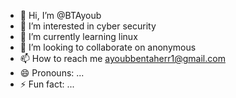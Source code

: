 - 👋 Hi, I’m @BTAyoub
- 👀 I’m interested in cyber security
- 🌱 I’m currently learning linux
- 💞️ I’m looking to collaborate on anonymous
- 📫 How to reach me ayoubbentaherr1@gmail.com
- 😄 Pronouns: ...
- ⚡ Fun fact: ...

<!---
BTAyoub/BTAyoub is a ✨ special ✨ repository because its `README.md` (this file) appears on your GitHub profile.
You can click the Preview link to take a look at your changes.
--->
